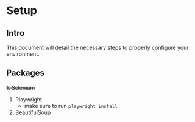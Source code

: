 # Setup

## Intro

This document will detail the necessary steps to properly configure your environment.

## Packages

~~1. Selenium~~

1. Playwright
    - make sure to run `playwright install`
1. BeautifulSoup
